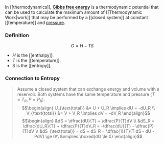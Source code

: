 In [[thermodynamics]], [**Gibbs free energy**](https://en.wikipedia.org/wiki/Gibbs_free_energy) is a thermodynamic potential that can be used to calculate the maximum amount of [[Thermodynamic Work\|work]] that may be performed by a [[closed system]] at constant [[temperature]] and [pressure](https://en.wikipedia.org/wiki/Pressure "Pressure").

### Definition
$$G = H - TS$$
 - $H$ is the [[enthalpy]].
 - $T$ is the [[temperature]].
 - S is the [[entropy]].

### Connection to Entropy
> Assume a closed system that can exchange energy and volume with a reservoir.
> Both systems have the same temperature and pressure ($T = T_R, P = P_R$).
$$\begin{align}
U_{\text{total}} &= U + U_R \implies dU = -dU_R \\
V_{\text{total}} &= V + V_R \implies dV = -dV_R
\end{align}$$
$$\begin{align}
&dS = \dfrac{dU}{T} + \dfrac{P}{T}dV \\
&dS_R = \dfrac{dU_R}{T} + \dfrac{P}{T}dV_R = -\dfrac{dU}{T} - \dfrac{P}{T}dV \\
&dS_{\text{total}} = dS + dS_R = \dfrac{1}{T}(T dS - dU - PdV) \ge 0\\
&\implies \boxed{dG \le 0}
\end{align}$$

